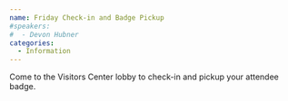 ```yaml
---
name: Friday Check-in and Badge Pickup
#speakers:
#  - Devon Hubner
categories:
  - Information
---
```


Come to the Visitors Center lobby to check-in and pickup your attendee badge.
